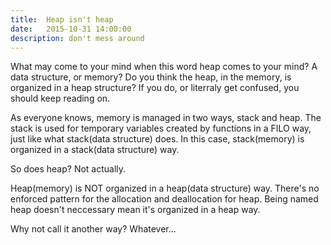 ```yaml
---
title:  Heap isn't heap
date:   2015-10-31 14:00:00
description: don't mess around
---
```

What may come to your mind when this word heap comes to your mind? A data structure, or memory? Do you think the heap, in the memory, is organized in a heap structure? If you do, or literraly get confused, you should keep reading on.

As everyone knows, memory is managed in two ways, stack and heap. The stack is used for temporary variables created by functions in a FILO way, just like what stack(data structure) does. In this case, stack(memory) is organized in a stack(data structure) way. 

So does heap? Not actually. 

Heap(memory) is NOT organized in a heap(data structure) way. There's no enforced pattern for the allocation and deallocation for heap. Being named heap doesn't neccessary mean it's organized in a heap way. 

Why not call it another way? Whatever...

